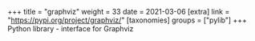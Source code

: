 +++
title = "graphviz"
weight = 33
date = 2021-03-06
[extra]
link = "https://pypi.org/project/graphviz/"
[taxonomies]
groups = ["pylib"]
+++
Python library - interface for Graphviz

